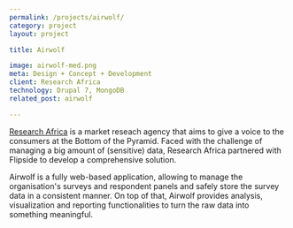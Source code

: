 ```yaml
---
permalink: /projects/airwolf/
category: project
layout: project

title: Airwolf

image: airwolf-med.png
meta: Design + Concept + Development
client: Research Africa
technology: Drupal 7, MongoDB
related_post: airwolf

---
```

[Research Africa](http://www.researchafrica.com) is a market reseach agency that aims to give a voice to the consumers at the Bottom of the Pyramid. Faced with the
challenge of managing a big amount of (sensitive) data, Research Africa partnered with Flipside to develop a comprehensive solution.

Airwolf is a fully web-based application, allowing to manage the organisation's surveys and respondent panels and safely store the survey data in a consistent manner. On top of that, Airwolf provides analysis, visualization and reporting functionalities to turn the raw data into something meaningful.